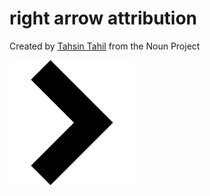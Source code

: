 # right arrow attribution

Created by [Tahsin Tahil](https://thenounproject.com/tahiltahsin/) from the Noun Project


![attr](https://github.com/Svinci131/wadsworth/blob/master/assets/right_arrow.png?raw=true)
